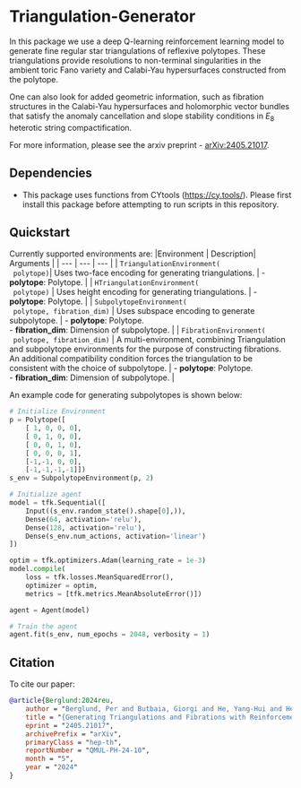 # Triangulation-Generator

In this package we use a deep Q-learning reinforcement learning model to generate fine regular star triangulations of reflexive polytopes. These triangulations provide resolutions to non-terminal singularities in the ambient toric Fano variety and Calabi-Yau hypersurfaces constructed from the polytope.

One can also look for added geometric information, such as fibration structures in the Calabi-Yau hypersurfaces and holomorphic vector bundles that satisfy the anomaly cancellation and slope stability conditions in $E_8$ heterotic string compactification.

For more information, please see the arxiv preprint - [arXiv:2405.21017](https://arxiv.org/abs/2405.21017).

## Dependencies
* This package uses functions from CYtools (https://cy.tools/). Please first install this package before attempting to run scripts in this repository.


## Quickstart
Currently supported environments are:
|Environment | Description| Arguments |
| --- | --- | --- |
| ```TriangulationEnvironment(```<br>&ensp;```polytope)```| Uses two-face encoding for generating triangulations. | - **polytope**: Polytope. |
| ```HTriangulationEnvironment(```<br>&ensp;```polytope)``` | Uses height encoding for generating triangulations. | - **polytope**: Polytope. |
| ```SubpolytopeEnvironment(```<br>&ensp;```polytope, fibration_dim)``` | Uses subspace encoding to generate subpolytope. | - **polytope**: Polytope.<br>- **fibration_dim**: Dimension of subpolytope. |
| ```FibrationEnvironment(```<br>&ensp;```polytope, fibration_dim)``` | A multi-environment, combining Triangulation and subpolytope environments for the purpose of constructing fibrations. An additional compatibility condition forces the triangulation to be consistent with the choice of subpolytope. | - **polytope**: Polytope.<br>- **fibration_dim**: Dimension of subpolytope. |

An example code for generating subpolytopes is shown below:
```python
# Initialize Environment
p = Polytope([
    [ 1, 0, 0, 0],
    [ 0, 1, 0, 0],
    [ 0, 0, 1, 0],
    [ 0, 0, 0, 1],
    [-1,-1, 0, 0],
    [-1,-1,-1,-1]])
s_env = SubpolytopeEnvironment(p, 2)

# Initialize agent
model = tfk.Sequential([
    Input((s_env.random_state().shape[0],)),
    Dense(64, activation='relu'),
    Dense(128, activation='relu'),
    Dense(s_env.num_actions, activation='linear')
])

optim = tfk.optimizers.Adam(learning_rate = 1e-3)
model.compile(
    loss = tfk.losses.MeanSquaredError(),
    optimizer = optim,
    metrics = [tfk.metrics.MeanAbsoluteError()])

agent = Agent(model)

# Train the agent
agent.fit(s_env, num_epochs = 2048, verbosity = 1)
```


## Citation
To cite our paper:
```bibtex
@article{Berglund:2024reu,
    author = "Berglund, Per and Butbaia, Giorgi and He, Yang-Hui and Heyes, Elli and Hirst, Edward and Jejjala, Vishnu",
    title = "{Generating Triangulations and Fibrations with Reinforcement Learning}",
    eprint = "2405.21017",
    archivePrefix = "arXiv",
    primaryClass = "hep-th",
    reportNumber = "QMUL-PH-24-10",
    month = "5",
    year = "2024"
}
```